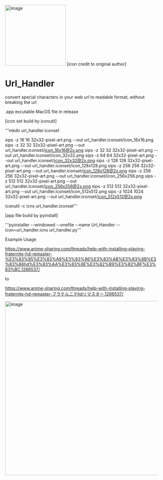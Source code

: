 <img src="https://github.com/Mikami063/Url_Handler/assets/114184664/739fd3b7-1686-4b59-ad21-7f3dad188808" alt="image" width="200" />
[icon credit to original author]

# Url_Handler

convert special characters in your web url to readable format, without breaking the url

.app excutable MacOS file in release

[icon set build by iconutil]

'''mkdir url_handler.iconset

sips -z 16 16     32x32-pixel-art.png --out url_handler.iconset/icon_16x16.png
sips -z 32 32     32x32-pixel-art.png --out url_handler.iconset/icon_16x16@2x.png
sips -z 32 32     32x32-pixel-art.png --out url_handler.iconset/icon_32x32.png
sips -z 64 64     32x32-pixel-art.png --out url_handler.iconset/icon_32x32@2x.png
sips -z 128 128   32x32-pixel-art.png --out url_handler.iconset/icon_128x128.png
sips -z 256 256   32x32-pixel-art.png --out url_handler.iconset/icon_128x128@2x.png
sips -z 256 256   32x32-pixel-art.png --out url_handler.iconset/icon_256x256.png
sips -z 512 512   32x32-pixel-art.png --out url_handler.iconset/icon_256x256@2x.png
sips -z 512 512   32x32-pixel-art.png --out url_handler.iconset/icon_512x512.png
sips -z 1024 1024 32x32-pixel-art.png --out url_handler.iconset/icon_512x512@2x.png

iconutil -c icns url_handler.iconset'''

[app file build by pyinstall]

'''pyinstaller --windowed --onefile --name Url_Handler --icon=url_handler.icns url_handler.py'''

Example Usage

https://www.anime-sharing.com/threads/help-with-installing-playing-fraternite-hd-remaster-%E3%83%95%E3%83%A9%E3%83%86%E3%83%AB%E3%83%8B%E3%83%86hd%E3%83%AA%E3%83%9E%E3%82%B9%E3%82%BF%E3%83%BC.1266537/

to

https://www.anime-sharing.com/threads/help-with-installing-playing-fraternite-hd-remaster-フラテルニテhdリマスター.1266537/


<img width="574" alt="image" src="https://github.com/Mikami063/Url_Handler/assets/114184664/ad782cf9-7852-4517-9276-9d3b5ad32805">

